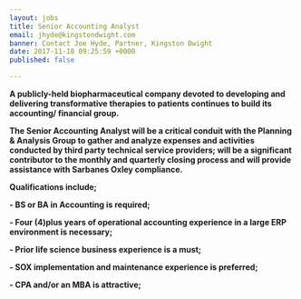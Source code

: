 ```yaml
---
layout: jobs
title: Senior Accounting Analyst
email: jhyde@kingstondwight.com
banner: Contact Joe Hyde, Partner, Kingston Dwight
date: 2017-11-18 09:25:59 +0000
published: false

---
```

**A publicly-held biopharmaceutical company devoted to developing and delivering transformative therapies to patients continues to build its accounting/ financial group.**

**The Senior Accounting Analyst will be a critical conduit with the Planning & Analysis Group to gather and analyze expenses and activities conducted by third party technical service providers; will be a significant contributor to the monthly and quarterly closing process and will provide assistance with Sarbanes Oxley compliance.**

**Qualifications include;**

**- BS or BA in Accounting is required;**

**- Four (4)plus years of operational accounting experience in a large ERP environment is necessary;**

**- Prior life science business experience is a must;**

**- SOX implementation and maintenance experience is preferred;**

**- CPA and/or an MBA is attractive;**